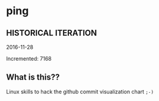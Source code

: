 # ping

## HISTORICAL ITERATION
2016-11-28

Incremented: 7168

## What is this?? 
Linux skills to hack the github commit visualization chart `;-)`
